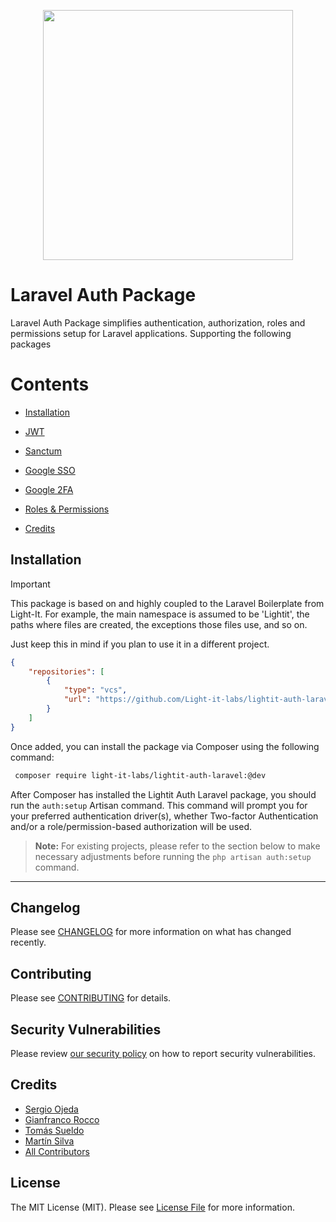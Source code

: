 <p align="center"><a href="https://lightit.io" target="_blank"><img src="https://lightit.io/images/Logo_purple.svg" width="400"></a></p>

# Laravel Auth Package

Laravel Auth Package simplifies authentication, authorization, roles and permissions setup for Laravel applications.
Supporting the following packages

[//]: # (- [PHP-Open-Source-Saver/jwt-auth]&#40;https://github.com/PHP-Open-Source-Saver/jwt-auth&#41;)

[//]: # (- [Laravel Sanctum &#40;Api Token Authentication&#41;]&#40;https://laravel.com/docs/12.x/sanctum&#41;)

[//]: # (- [Google SSO]&#40;https://github.com/googleapis/google-api-php-client&#41;)

[//]: # (- [Google 2FA]&#40;https://github.com/antonioribeiro/google2fa-laravel&#41;)

[//]: # (- [Laravel Permission By Spatie]&#40;https://github.com/spatie/laravel-permission&#41;)

# Contents

- [Installation](#installation)
- [JWT](docs/jwt.md)
- [Sanctum](docs/sanctum.md)
- [Google SSO](docs/google-sso.md)
- [Google 2FA](docs/google-2fa.md)
- [Roles & Permissions](docs/permission.md)

- [Credits](#credits)


## Installation


> [!IMPORTANT]
> This package is based on and highly coupled to the Laravel Boilerplate from Light-It. For example, the main namespace is assumed to be 'Lightit', the paths where files are created, the exceptions those files use, and so on.
>
> Just keep this in mind if you plan to use it in a different project.


```json
{
    "repositories": [
        {
            "type": "vcs",
            "url": "https://github.com/Light-it-labs/lightit-auth-laravel.git"
        }
    ]
}
```
Once added, you can install the package via Composer using the following command:

```bash
 composer require light-it-labs/lightit-auth-laravel:@dev
```

After Composer has installed the Lightit Auth Laravel package, you should run the `auth:setup` Artisan command. This command will prompt you for your preferred authentication driver(s), whether Two-factor Authentication and/or a role/permission-based authorization will be used.

> **Note:** For existing projects, please refer to the section below to make necessary adjustments before running the `php artisan auth:setup` command.

---

## Changelog

Please see [CHANGELOG](CHANGELOG.md) for more information on what has changed recently.

## Contributing

Please see [CONTRIBUTING](CONTRIBUTING.md) for details.

## Security Vulnerabilities

Please review [our security policy](../../security/policy) on how to report security vulnerabilities.

## Credits

- [Sergio Ojeda](https://github.com/sojeda)
- [Gianfranco Rocco](https://github.com/gianfranco-rocco)
- [Tomás Sueldo](https://github.com/tomisueldo)
- [Martín Silva](https://github.com/Tincho44)
- [All Contributors](../../contributors)

## License

The MIT License (MIT). Please see [License File](LICENSE.md) for more information.
